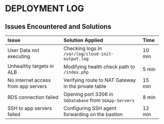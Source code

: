 # DEPLOYMENT LOG

## Issues Encountered and Solutions

| Issue                               | Solution Applied                                           | Time    |
| :---------------------------------- | :--------------------------------------------------------- | :------ |
| User Data not executing             | Checking logs in `/var/log/cloud-init-output.log`          | 10 min  |
| Unhealthy targets in ALB            | Modifying health check path to `/index.php`                | 5 min   |
| No internet access from app servers | Verifying route to NAT Gateway in the private table        | 15 min  |
| RDS connection failed               | Opening port 3306 in `SGDatabase` from `SGApp-Servers`     | 8 min   |
| SSH to app servers failed           | Configuring SSH agent forwarding on the bastion            | 12 min  |

